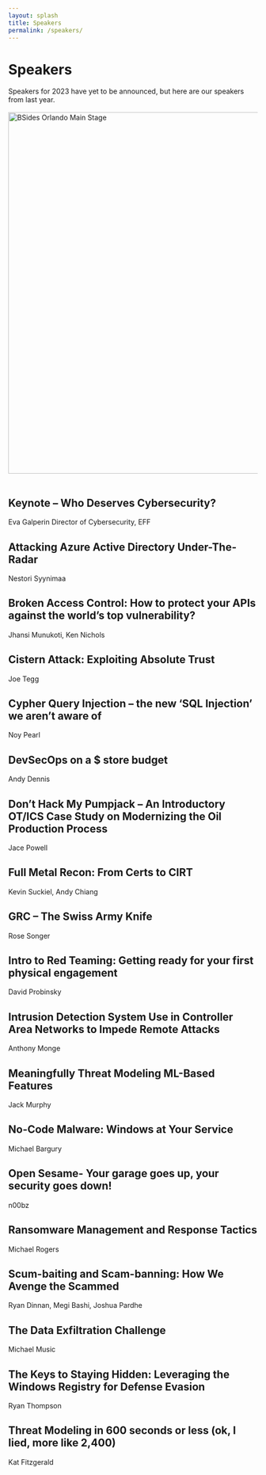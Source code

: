 ```yaml
---
layout: splash
title: Speakers
permalink: /speakers/
---
```

# Speakers
Speakers for 2023 have yet to be announced, but here are our speakers from last year.
<br>
<br>
<img src="{{ '/assets/images/speaker.png' | prepend: site.baseurl }}" alt="BSides Orlando Main Stage" width="730">
<br>
<br>

## Keynote – Who Deserves Cybersecurity?
Eva Galperin
Director of Cybersecurity, EFF

## Attacking Azure Active Directory Under-The-Radar
Nestori Syynimaa

## Broken Access Control: How to protect your APIs against the world’s top vulnerability?
Jhansi Munukoti, Ken Nichols

## Cistern Attack: Exploiting Absolute Trust
Joe Tegg

## Cypher Query Injection – the new ‘SQL Injection’ we aren’t aware of
Noy Pearl

## DevSecOps on a $ store budget
Andy Dennis

## Don’t Hack My Pumpjack – An Introductory OT/ICS Case Study on Modernizing the Oil Production Process
Jace Powell

## Full Metal Recon: From Certs to CIRT
Kevin Suckiel, Andy Chiang

## GRC – The Swiss Army Knife
Rose Songer

## Intro to Red Teaming: Getting ready for your first physical engagement
David Probinsky

## Intrusion Detection System Use in Controller Area Networks to Impede Remote Attacks
Anthony Monge

## Meaningfully Threat Modeling ML-Based Features
Jack Murphy

## No-Code Malware: Windows at Your Service
Michael Bargury

## Open Sesame- Your garage goes up, your security goes down!
n00bz

## Ransomware Management and Response Tactics
Michael Rogers

## Scum-baiting and Scam-banning: How We Avenge the Scammed
Ryan Dinnan, Megi Bashi, Joshua Pardhe

## The Data Exfiltration Challenge
Michael Music

## The Keys to Staying Hidden: Leveraging the Windows Registry for Defense Evasion
Ryan Thompson

## Threat Modeling in 600 seconds or less (ok, I lied, more like 2,400)
Kat Fitzgerald
